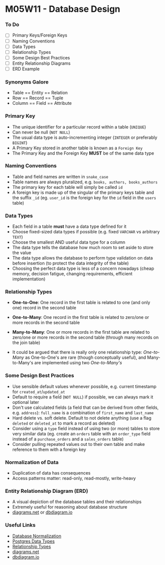 # M05W11 - Database Design

### To Do
- [ ] Primary Keys/Foreign Keys
- [ ] Naming Conventions
- [ ] Data Types
- [ ] Relationship Types
- [ ] Some Design Best Practices
- [ ] Entity Relationship Diagrams
- [ ] ERD Example

### Synonyms Galore
- Table == Entity == Relation
- Row == Record == Tuple
- Column == Field == Attribute

### Primary Key

- The unique identifier for a particular record within a table (`UNIQUE`)
- Can never be null (`NOT NULL`)
- The usual data type is auto-incrementing integer (`INTEGER` or preferably `BIGINT`)
- A Primary Key stored in another table is known as a `Foreign Key`
- The Primary Key and the Foreign Key **MUST** be of the same data type

### Naming Conventions

- Table and field names are written in `snake_case`
- Table names are always pluralized, e.g. `books, authors, books_authors`
- The primary key for each table will simply be called `id`
- A foreign key is made up of the singular of the primary keys table and the suffix `_id` (eg. `user_id` is the foreign key for the `id` field in the `users` table)

### Data Types

- Each field in a table **must** have a data type defined for it
- Choose fixed-sized data types if possible (e.g. fixed `VARCHAR` vs arbitrary `TEXT`)
- Choose the smallest AND useful data type for a column
- The data type tells the database how much room to set aside to store the value
- The data type allows the database to perform type validation on data before insertion (to protect the data integrity of the table)
- Choosing the perfect data type is less of a concern nowadays (cheap memory, decision fatigue, changing requirements, efficient implementation)

### Relationship Types

- **One-to-One**: One record in the first table is related to one (and only one) record in the second table
- **One-to-Many**: One record in the first table is related to zero/one or more records in the second table
- **Many-to-Many**: One or more records in the first table are related to zero/one or more records in the second table (through many records on the join table)

- It could be argued that there is really only one relationship type: _One-to-Many_ as One-to-One's are rare (though conceptually useful), and Many-to-Many's are implemented using two _One-to-Many's_

### Some Design Best Practices

- Use sensible default values whenever possible, e.g. current timestamp for `created_at`/`updated_at`
- Default to require a field (`NOT NULL`) if possible, we can always mark it optional later
- Don't use calculated fields (a field that can be derived from other fields, e.g. `address`): `full_name` is a combination of `first_name` and `last_name`
- Hard delete vs. soft delete. Default to not delete anything (use a flag `deleted` or `deleted_at` to mark a record as deleted)
- Consider using a `type` field instead of using two (or more) tables to store very similar data (eg. create an `orders` table with an `order_type` field instead of a `purchase_orders` and a `sales_orders` table)
- Consider pulling repeated values out to their own table and make reference to them with a foreign key

### Normalization of Data
- Duplication of data has consequences
- Access patterns matter: read-only, read-mostly, write-heavy

### Entity Relationship Diagram (ERD)

- A visual depiction of the database tables and their relationships
- Extremely useful for reasoning about database structure
- [diagrams.net](https://app.diagrams.net/) or [dbdiagram.io](https://dbdiagram.io/)

### Useful Links
* [Database Normalization](https://en.wikipedia.org/wiki/Database_normalization)
* [Postgres Data Types](http://www.postgresqltutorial.com/postgresql-data-types/)
* [Relationship Types](http://etutorials.org/SQL/Database+design+for+mere+mortals/Part+II+The+Design+Process/Chapter+10.+Table+Relationships/Types+of+Relationships/)
* [diagrams.net](https://app.diagrams.net/)
* [dbdiagram.io](https://dbdiagram.io/)
